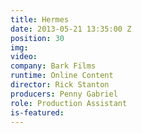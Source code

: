 ```yaml
---
title: Hermes
date: 2013-05-21 13:35:00 Z
position: 30
img: 
video: 
company: Bark Films
runtime: Online Content
director: Rick Stanton
producers: Penny Gabriel
role: Production Assistant
is-featured: 
---
```


